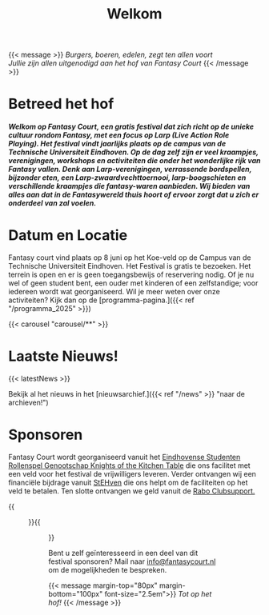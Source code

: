 ﻿---
title: Welkom
header-image:
  height: 91vh
  visibility: shown
og:
  description: "Fantasy Court - Een gratis fantasy festival in Eindhoven"
resources:
    # Carousel resources are displayed in alphabetical order in the carousel.
  - src: "01 fc-2022-balfolk.jpg"
    name: "carousel/image-01"
    title: "Fantasy Court balfolk 2022"
  - src: "02_DSC5230.jpg"
    name: "carousel/image-02"
    title: "Fantasy Court balfolk 2024"
  - src: "03_DSC5363.jpg"
    name: "carousel/image-03"
    title: "Fantasy Court volunteer 2024"
  - src: "04 fc-2022-staal.jpg"
    name: "carousel/image-04"
    title: "Fantasy Court zwaardvechten 2022"
  - src: "05 _DSC5218.jpg"
    name: "carousel/image-05"
    title: "Fantasy Court balfolk 2 2024"
  - src: "06 fc-2022-boogschieten.jpg"
    name: "carousel/image-06"
    title: "Fantasy Court boogschieten 2022"
  - src: "07 _DSC5134.jpg"
    name: "carousel/image-07"
    title: "Fantasy Court zwaardvechten 2024"
  - src: "08 _DSC5866.jpg"
    name: "carousel/image-08"
    title: "Fantasy Court committee 2024"
  - src: "09 Fantasy Court Eindhoven 2024-167.jpg"
    name: "carousel/image-09"
    title: "Fantasy Court crew 2024"
---

{{< message >}}
  _Burgers, boeren, edelen, zegt ten allen voort_ \
  _Jullie zijn allen uitgenodigd aan het hof van Fantasy Court_
{{< /message >}}

# Betreed het hof
##### Welkom op Fantasy Court, een gratis festival dat zich richt op de unieke cultuur rondom Fantasy, met een focus op Larp (Live Action Role Playing). Het festival vindt jaarlijks plaats op de campus van de Technische Universiteit Eindhoven. Op de dag zelf zijn er veel kraampjes, verenigingen, workshops en activiteiten die onder het wonderlijke rijk van Fantasy vallen. Denk aan Larp-verenigingen, verrassende bordspellen, bijzonder eten, een Larp-zwaardvechttoernooi, larp-boogschieten en verschillende kraampjes die fantasy-waren aanbieden. Wij bieden van alles aan dat in de Fantasywereld thuis hoort of ervoor zorgt dat u zich er onderdeel van zal voelen.

# Datum en Locatie

Fantasy court vind plaats op 8 juni op het Koe-veld op de Campus van de Technische Universiteit Eindhoven. Het Festival is gratis te bezoeken. Het terrein is open en er is geen toegangsbewijs of reservering nodig. Of je nu wel of geen student bent, een ouder met kinderen of een zelfstandige; voor iedereen wordt wat georganiseerd. Wil je meer weten over onze activiteiten? Kijk dan op de [programma-pagina.]({{< ref "/programma_2025" >}})

{{< carousel "carousel/**" >}}


# Laatste Nieuws!

{{< latestNews >}}

Bekijk al het nieuws in het [nieuwsarchief.]({{< ref "/news" >}} "naar de archieven!")
 

# Sponsoren

Fantasy Court wordt georganiseerd vanuit het [Eindhovense Studenten Rollenspel Genootschap Knights of the Kitchen Table](https://kotkt.nl) die ons facilitet met een veld voor het festival de vrijwilligers leveren. Verder ontvangen wij een financiële bijdrage vanuit [StEHven](https://stehven.nl/en/en-home/) die ons helpt om de faciliteiten op het veld te betalen. Ten slotte ontvangen we geld vanuit de [Rabo Clubsupport.](https://www.rabobank.nl/leden/clubsupport)

{{<figure src="/images/Sponsor_scuffed_solution.png" alt="Rabobank and knights" width="100%" >}}{{<figure src="/images/logo stehven.png" alt="StEHven" width="100%" >}} 

Bent u zelf geïnteresseerd in een deel van dit festival sponsoren? Mail naar info@fantasycourt.nl om de mogelijkheden te bespreken.

{{< message margin-top="80px" margin-bottom="100px" font-size="2.5em">}}
_Tot op het hof!_
{{< /message >}}
